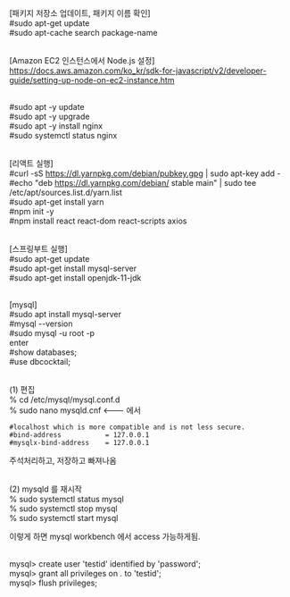 [패키지 저장소 업데이트, 패키지 이름 확인]   
#sudo apt-get update   
#sudo apt-cache search package-name   
<br>

[Amazon EC2 인스턴스에서 Node.js 설정]    
https://docs.aws.amazon.com/ko_kr/sdk-for-javascript/v2/developer-guide/setting-up-node-on-ec2-instance.htm   
<br>

#sudo apt -y update   
#sudo apt -y upgrade   
#sudo apt -y install nginx   
#sudo systemctl status nginx   
<br>

[리액트 실행]   
#curl -sS https://dl.yarnpkg.com/debian/pubkey.gpg | sudo apt-key add -   
#echo "deb https://dl.yarnpkg.com/debian/ stable main" | sudo tee /etc/apt/sources.list.d/yarn.list   
#sudo apt-get install yarn   
#npm init -y   
#npm install react react-dom react-scripts axios   
<br>

[스프링부트 실행]   
#sudo apt-get update   
#sudo apt-get install mysql-server   
#sudo apt-get install openjdk-11-jdk   
<br>

[mysql]   
#sudo apt install mysql-server   
#mysql --version   
#sudo mysql -u root -p   
enter   
#show databases;   
#use dbcocktail;   
<br>

(1) 편집   
% cd /etc/mysql/mysql.conf.d   
% sudo nano mysqld.cnf     <---  에서   
```
#localhost which is more compatible and is not less secure.   
#bind-address           = 127.0.0.1   
#mysqlx-bind-address    = 127.0.0.1   
```
주석처리하고, 저장하고 빠져나옴   
<br>

(2) mysqld 를 재시작   
% sudo systemctl status mysql   
% sudo systemctl stop mysql   
% sudo systemctl start mysql   

이렇게 하면 mysql workbench 에서 access 가능하게됨.   
<br>

mysql> create user 'testid' identified by 'password';   
mysql> grant all privileges on *.* to 'testid';   
mysql> flush privileges;   


